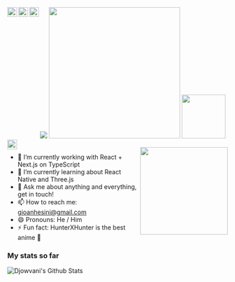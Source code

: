 <!-- <sub>Art montage by me in appreciation of <a href="https://kingsanda.tumblr.com/">one of my favourite artists</a></sub></br></br> -->
<img src="https://i.imgur.com/natYGbC.jpeg" />
<img src="https://i.imgur.com/kDndQ6I.jpg" width="300" /> <img src="https://media.giphy.com/media/WUlplcMpOCEmTGBtBW/giphy.gif" width="100" />

<a href="https://www.linkedin.com/in/gioanhesini/">
  <img align="left" alt="Djowvani's LinkedIn" width="22px" src="https://i.imgur.com/tf9UeWE.png" />
</a>
<a href="https://medium.com/@gioanhesini">
  <img align="left" alt="Djowvani's Medium" width="22px" src="https://i.imgur.com/ll0aCNI.png" />
</a>
<a href="https://api.whatsapp.com/send?phone=5519989613158&text=Hey!%20You've%20reached%20Giovani's%20Led%20Zapplin">
  <img align="left" alt="Djowvani's WhatsApp" width="22px" src="https://i.imgur.com/2ivr99l.png" />
</a>
<a href="https://www.instagram.com/djowvani_/">
  <img align="left" alt="Djowvani's Instagram" width="22px" src="https://i.imgur.com/FGby7Dt.png" />
</a>
</br></br>

<img align="right" src="https://i.imgur.com/AX5QxU6.gif" width="200" />

- 🔭 I’m currently working with React + Next.js on TypeScript
- 🌱 I’m currently learning about React Native and Three.js
- 💬 Ask me about anything and everything, get in touch!
- 📫 How to reach me: <a>gioanhesini@gmail.com</a>
- 😄 Pronouns: He / Him
- ⚡ Fun fact: HunterXHunter is the best anime 🎣

### My stats so far
<img alt="Djowvani's Github Stats" src="https://github-readme-stats.vercel.app/api?username=djowvani&&show_icons=true&title_color=0e0e0e&icon_color=0e0e0e&text_color=0e0e0e&bg_color=e0e0e0" />
